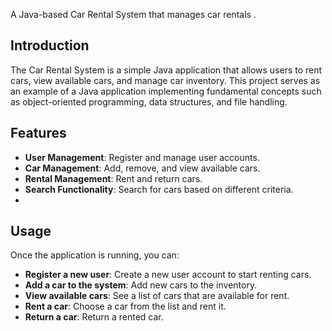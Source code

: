 A Java-based Car Rental System that manages car rentals .
## Introduction

The Car Rental System is a simple Java application that allows users to rent cars, view available cars, and manage car inventory. This project serves as an example of a Java application implementing fundamental concepts such as object-oriented programming, data structures, and file handling.

## Features

- **User Management**: Register and manage user accounts.
- **Car Management**: Add, remove, and view available cars.
- **Rental Management**: Rent and return cars.
- **Search Functionality**: Search for cars based on different criteria.
- 
## Usage
Once the application is running, you can:

- **Register a new user**: Create a new user account to start renting cars.
- **Add a car to the system**: Add new cars to the inventory.
- **View available cars**: See a list of cars that are available for rent.
- **Rent a car**: Choose a car from the list and rent it.
- **Return a car**: Return a rented car.
